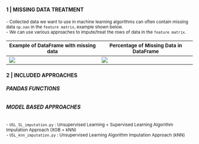 
#### 1 | MISSING DATA TREATMENT

<sub>
- Collected data we want to use in machine learning algorithms can often contain missing data <code>np.nan</code> in the  <code>feature matrix</code>, example shown below. <br>
- We can use various approaches to impute/treat the rows of data in the <code>feature matrix</code>.
</sub>

<break></break>

| <sub>Example of DataFrame with missing data</sub> | <sub>Percentage of Missing Data in DataFrame</sub> |
| -- | -- |
| ![](https://images-wixmp-ed30a86b8c4ca887773594c2.wixmp.com/f/8cc1eeaa-4046-4c4a-ae93-93d656f68688/dejqh2j-5c5e309a-395b-4784-b47c-7337f2563421.png?token=eyJ0eXAiOiJKV1QiLCJhbGciOiJIUzI1NiJ9.eyJzdWIiOiJ1cm46YXBwOjdlMGQxODg5ODIyNjQzNzNhNWYwZDQxNWVhMGQyNmUwIiwiaXNzIjoidXJuOmFwcDo3ZTBkMTg4OTgyMjY0MzczYTVmMGQ0MTVlYTBkMjZlMCIsIm9iaiI6W1t7InBhdGgiOiJcL2ZcLzhjYzFlZWFhLTQwNDYtNGM0YS1hZTkzLTkzZDY1NmY2ODY4OFwvZGVqcWgyai01YzVlMzA5YS0zOTViLTQ3ODQtYjQ3Yy03MzM3ZjI1NjM0MjEucG5nIn1dXSwiYXVkIjpbInVybjpzZXJ2aWNlOmZpbGUuZG93bmxvYWQiXX0.Ew1VciDi9Qheswko1Hqc-KX5xxsMLjDnlwbY8vVkiWs) | ![](https://images-wixmp-ed30a86b8c4ca887773594c2.wixmp.com/f/8cc1eeaa-4046-4c4a-ae93-93d656f68688/dejqhp6-a7d055f1-55d9-48c9-bd8c-f15f8dd0033c.png?token=eyJ0eXAiOiJKV1QiLCJhbGciOiJIUzI1NiJ9.eyJzdWIiOiJ1cm46YXBwOjdlMGQxODg5ODIyNjQzNzNhNWYwZDQxNWVhMGQyNmUwIiwiaXNzIjoidXJuOmFwcDo3ZTBkMTg4OTgyMjY0MzczYTVmMGQ0MTVlYTBkMjZlMCIsIm9iaiI6W1t7InBhdGgiOiJcL2ZcLzhjYzFlZWFhLTQwNDYtNGM0YS1hZTkzLTkzZDY1NmY2ODY4OFwvZGVqcWhwNi1hN2QwNTVmMS01NWQ5LTQ4YzktYmQ4Yy1mMTVmOGRkMDAzM2MucG5nIn1dXSwiYXVkIjpbInVybjpzZXJ2aWNlOmZpbGUuZG93bmxvYWQiXX0.wse_7v05auaaWt7TvuctBkfDot5PIJg_-qdQDtqMWwU)

#### 2 | INCLUDED APPROACHES

###### **PANDAS FUNCTIONS**

###### **MODEL BASED APPROACHES**

<sub>
- <code>USL_SL_imputation.py</code> : Unsupervised Learning + Supervised Learning Algorithm Imputation Approach (XGB + kNN) <br>
- <code>USL_knn_imputation.py</code> : Unsupervised Learning Algorithm Imputation Approach (kNN) <br>
</sub>
